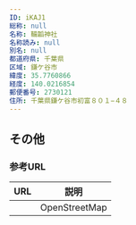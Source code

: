 ```yaml
---
ID: iKAJ1
総称: null
名称: 鞴韜神社
名称読み: null
別名: null
都道府県: 千葉県
区域: 鎌ケ谷市
緯度: 35.7760866
経度: 140.0216854
郵便番号: 2730121
住所: 千葉県鎌ケ谷市初富８０１−４８
---
```


## その他

### 参考URL

| URL | 説明          |
| --- | ------------- |
|     | OpenStreetMap |
